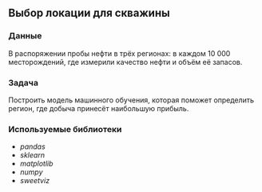 ## Выбор локации для скважины

### Данные
В распоряжении пробы нефти в трёх регионах: в каждом 10 000 месторождений, где измерили качество нефти и объём её запасов.
### Задача

Построить модель машинного обучения, которая поможет определить регион, где добыча принесёт наибольшую прибыль.

### Используемые библиотеки
- *pandas*
- *sklearn*
- *matplotlib*
- *numpy*
- *sweetviz*
